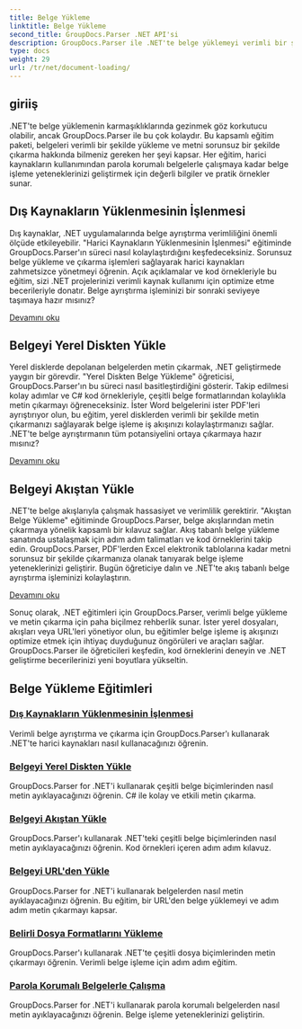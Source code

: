 ```yaml
---
title: Belge Yükleme
linktitle: Belge Yükleme
second_title: GroupDocs.Parser .NET API'si
description: GroupDocs.Parser ile .NET'te belge yüklemeyi verimli bir şekilde gerçekleştirin. Yerel disklerden, akışlardan, URL'lerden ve daha fazlasından metin çıkarmayı öğrenin.
type: docs
weight: 29
url: /tr/net/document-loading/
---
```

## giriiş

.NET'te belge yüklemenin karmaşıklıklarında gezinmek göz korkutucu olabilir, ancak GroupDocs.Parser ile bu çok kolaydır. Bu kapsamlı eğitim paketi, belgeleri verimli bir şekilde yükleme ve metni sorunsuz bir şekilde çıkarma hakkında bilmeniz gereken her şeyi kapsar. Her eğitim, harici kaynakların kullanımından parola korumalı belgelerle çalışmaya kadar belge işleme yeteneklerinizi geliştirmek için değerli bilgiler ve pratik örnekler sunar.

## Dış Kaynakların Yüklenmesinin İşlenmesi

Dış kaynaklar, .NET uygulamalarında belge ayrıştırma verimliliğini önemli ölçüde etkileyebilir. "Harici Kaynakların Yüklenmesinin İşlenmesi" eğitiminde GroupDocs.Parser'ın süreci nasıl kolaylaştırdığını keşfedeceksiniz. Sorunsuz belge yükleme ve çıkarma işlemleri sağlayarak harici kaynakları zahmetsizce yönetmeyi öğrenin. Açık açıklamalar ve kod örnekleriyle bu eğitim, sizi .NET projelerinizi verimli kaynak kullanımı için optimize etme becerileriyle donatır. Belge ayrıştırma işleminizi bir sonraki seviyeye taşımaya hazır mısınız?

[Devamını oku](./handling-loading-of-external-resources/)

## Belgeyi Yerel Diskten Yükle

Yerel disklerde depolanan belgelerden metin çıkarmak, .NET geliştirmede yaygın bir görevdir. "Yerel Diskten Belge Yükleme" öğreticisi, GroupDocs.Parser'ın bu süreci nasıl basitleştirdiğini gösterir. Takip edilmesi kolay adımlar ve C# kod örnekleriyle, çeşitli belge formatlarından kolaylıkla metin çıkarmayı öğreneceksiniz. İster Word belgelerini ister PDF'leri ayrıştırıyor olun, bu eğitim, yerel disklerden verimli bir şekilde metin çıkarmanızı sağlayarak belge işleme iş akışınızı kolaylaştırmanızı sağlar. .NET'te belge ayrıştırmanın tüm potansiyelini ortaya çıkarmaya hazır mısınız?

[Devamını oku](./load-document-from-local-disk/)

## Belgeyi Akıştan Yükle

.NET'te belge akışlarıyla çalışmak hassasiyet ve verimlilik gerektirir. "Akıştan Belge Yükleme" eğitiminde GroupDocs.Parser, belge akışlarından metin çıkarmaya yönelik kapsamlı bir kılavuz sağlar. Akış tabanlı belge yükleme sanatında ustalaşmak için adım adım talimatları ve kod örneklerini takip edin. GroupDocs.Parser, PDF'lerden Excel elektronik tablolarına kadar metni sorunsuz bir şekilde çıkarmanıza olanak tanıyarak belge işleme yeteneklerinizi geliştirir. Bugün öğreticiye dalın ve .NET'te akış tabanlı belge ayrıştırma işleminizi kolaylaştırın.

[Devamını oku](./load-document-from-stream/)

Sonuç olarak, .NET eğitimleri için GroupDocs.Parser, verimli belge yükleme ve metin çıkarma için paha biçilmez rehberlik sunar. İster yerel dosyaları, akışları veya URL'leri yönetiyor olun, bu eğitimler belge işleme iş akışınızı optimize etmek için ihtiyaç duyduğunuz öngörüleri ve araçları sağlar. GroupDocs.Parser ile öğreticileri keşfedin, kod örneklerini deneyin ve .NET geliştirme becerilerinizi yeni boyutlara yükseltin.

## Belge Yükleme Eğitimleri
### [Dış Kaynakların Yüklenmesinin İşlenmesi](./handling-loading-of-external-resources/)
Verimli belge ayrıştırma ve çıkarma için GroupDocs.Parser'ı kullanarak .NET'te harici kaynakları nasıl kullanacağınızı öğrenin.
### [Belgeyi Yerel Diskten Yükle](./load-document-from-local-disk/)
GroupDocs.Parser for .NET'i kullanarak çeşitli belge biçimlerinden nasıl metin ayıklayacağınızı öğrenin. C# ile kolay ve etkili metin çıkarma.
### [Belgeyi Akıştan Yükle](./load-document-from-stream/)
GroupDocs.Parser'ı kullanarak .NET'teki çeşitli belge biçimlerinden nasıl metin ayıklayacağınızı öğrenin. Kod örnekleri içeren adım adım kılavuz.
### [Belgeyi URL'den Yükle](./load-document-from-url/)
GroupDocs.Parser for .NET'i kullanarak belgelerden nasıl metin ayıklayacağınızı öğrenin. Bu eğitim, bir URL'den belge yüklemeyi ve adım adım metin çıkarmayı kapsar.
### [Belirli Dosya Formatlarını Yükleme](./loading-specific-file-formats/)
GroupDocs.Parser'ı kullanarak .NET'te çeşitli dosya biçimlerinden metin çıkarmayı öğrenin. Verimli belge işleme için adım adım eğitim.
### [Parola Korumalı Belgelerle Çalışma](./working-with-password-protected-documents/)
GroupDocs.Parser for .NET'i kullanarak parola korumalı belgelerden nasıl metin ayıklayacağınızı öğrenin. Belge işleme yeteneklerinizi geliştirin.